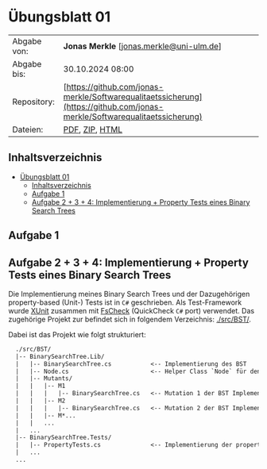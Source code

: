 # Übungsblatt 01

|   |            |
|---|------------|
| Abgabe von: | **Jonas Merkle** [[jonas.merkle@uni-ulm.de](mailto:jonas.merkle@uni-ulm.de?subject=%C3%9Cbung%3A%20Softwarequalit%C3%A4tssicherung)] |
| Abgabe bis: | 30.10.2024 08:00 |
| Repository: | [https://github.com/jonas-merkle/Softwarequalitaetssicherung](https://github.com/jonas-merkle/Softwarequalitaetssicherung) |
| Dateien:    | [PDF](https://jonas-merkle.github.io/Softwarequalitaetssicherung/Uebungsblatt01/Uebungsblatt01_Jonas-Merkle.pdf), [ZIP](https://jonas-merkle.github.io/Softwarequalitaetssicherung/Uebungsblatt01/Uebungsblatt01_Jonas-Merkle.zip), [HTML](https://jonas-merkle.github.io/Softwarequalitaetssicherung/Uebungsblatt01/Uebungsblatt01_Jonas-Merkle.html) |

## Inhaltsverzeichnis

- [Übungsblatt 01](#übungsblatt-01)
  - [Inhaltsverzeichnis](#inhaltsverzeichnis)
  - [Aufgabe 1](#aufgabe-1)
  - [Aufgabe 2 + 3 + 4: Implementierung + Property Tests eines  Binary Search Trees](#aufgabe-2--3--4-implementierung--property-tests-eines--binary-search-trees)

## Aufgabe 1

## Aufgabe 2 + 3 + 4: Implementierung + Property Tests eines  Binary Search Trees

Die Implementierung meines Binary Search Trees und der Dazugehörigen property-based (Unit-) Tests ist in `C#` geschrieben. Als Test-Framework wurde [XUnit](https://github.com/xunit/xunit) zusammen mit [FsCheck](https://github.com/fscheck/FsCheck) (QuickCheck `C#` port) verwendet. Das zugehörige Projekt zur befindet sich in folgendem Verzeichnis: [./src/BST/](./src/BST/).

Dabei ist das Projekt wie folgt strukturiert:

```txt
  ./src/BST/
  |-- BinarySearchTree.Lib/
  |   |-- BinarySearchTree.cs           <-- Implementierung des BST
  |   |-- Node.cs                       <-- Helper Class `Node` für den BST
  |   |-- Mutants/
  |   |   |-- M1
  |   |   |   |-- BinarySearchTree.cs   <-- Mutation 1 der BST Implementierung
  |   |   |-- M2
  |   |   |   |-- BinarySearchTree.cs   <-- Mutation 2 der BST Implementierung
  |   |   |-- M*...
  |   |   ...
  |   ...
  |-- BinarySearchTree.Tests/
  |   |-- PropertyTests.cs              <-- Implementierung der property-based (Unit-) Tests
  |   ...
  ...
```
